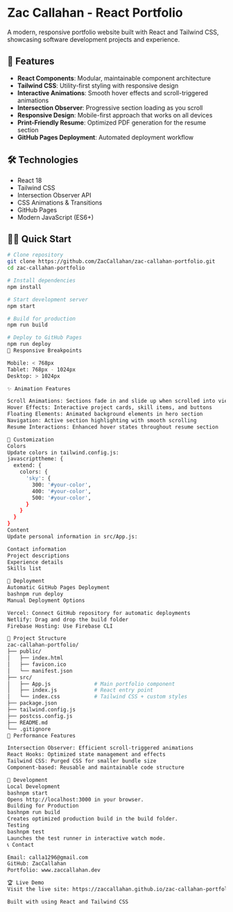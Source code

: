 # Zac Callahan - React Portfolio

A modern, responsive portfolio website built with React and Tailwind CSS, showcasing software development projects and experience.

## 🚀 Features

- **React Components**: Modular, maintainable component architecture
- **Tailwind CSS**: Utility-first styling with responsive design
- **Interactive Animations**: Smooth hover effects and scroll-triggered animations
- **Intersection Observer**: Progressive section loading as you scroll
- **Responsive Design**: Mobile-first approach that works on all devices
- **Print-Friendly Resume**: Optimized PDF generation for the resume section
- **GitHub Pages Deployment**: Automated deployment workflow

## 🛠️ Technologies

- React 18
- Tailwind CSS
- Intersection Observer API
- CSS Animations & Transitions
- GitHub Pages
- Modern JavaScript (ES6+)

## 🏃‍♂️ Quick Start

```bash
# Clone repository
git clone https://github.com/ZacCallahan/zac-callahan-portfolio.git
cd zac-callahan-portfolio

# Install dependencies
npm install

# Start development server
npm start

# Build for production
npm run build

# Deploy to GitHub Pages
npm run deploy
📱 Responsive Breakpoints

Mobile: < 768px
Tablet: 768px - 1024px
Desktop: > 1024px

✨ Animation Features

Scroll Animations: Sections fade in and slide up when scrolled into view
Hover Effects: Interactive project cards, skill items, and buttons
Floating Elements: Animated background elements in hero section
Navigation: Active section highlighting with smooth scrolling
Resume Interactions: Enhanced hover states throughout resume section

🎨 Customization
Colors
Update colors in tailwind.config.js:
javascripttheme: {
  extend: {
    colors: {
      'sky': {
        300: '#your-color',
        400: '#your-color',
        500: '#your-color',
      }
    }
  }
}
Content
Update personal information in src/App.js:

Contact information
Project descriptions
Experience details
Skills list

🚀 Deployment
Automatic GitHub Pages Deployment
bashnpm run deploy
Manual Deployment Options

Vercel: Connect GitHub repository for automatic deployments
Netlify: Drag and drop the build folder
Firebase Hosting: Use Firebase CLI

📂 Project Structure
zac-callahan-portfolio/
├── public/
│   ├── index.html
│   ├── favicon.ico
│   └── manifest.json
├── src/
│   ├── App.js              # Main portfolio component
│   ├── index.js            # React entry point
│   └── index.css           # Tailwind CSS + custom styles
├── package.json
├── tailwind.config.js
├── postcss.config.js
├── README.md
└── .gitignore
🎯 Performance Features

Intersection Observer: Efficient scroll-triggered animations
React Hooks: Optimized state management and effects
Tailwind CSS: Purged CSS for smaller bundle size
Component-based: Reusable and maintainable code structure

🔧 Development
Local Development
bashnpm start
Opens http://localhost:3000 in your browser.
Building for Production
bashnpm run build
Creates optimized production build in the build folder.
Testing
bashnpm test
Launches the test runner in interactive watch mode.
📞 Contact

Email: calla1296@gmail.com
GitHub: ZacCallahan
Portfolio: www.zaccallahan.dev

🏆 Live Demo
Visit the live site: https://zaccallahan.github.io/zac-callahan-portfolio

Built with using React and Tailwind CSS
```
